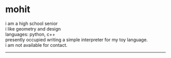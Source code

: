 # mohit
i am a high school senior <br>
i like geometry and design <br>
languages: python, c++ <br>
presently occupied writing a simple interpreter for my toy language. <br>
i am not available for contact.
<hr>
